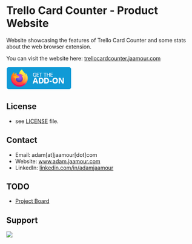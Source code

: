 # Trello Card Counter - Product Website

Website showcasing the features of Trello Card Counter and some stats about the web browser extension. 

You can visit the website here: [trellocardcounter.jaamour.com](http://trellocardcounter.jaamour.com/)

[![](https://raw.githubusercontent.com/Trello-Card-Counter/Trello-Card-Counter-Mozilla-Extension/master/assets/get_addon_firefox.png)](https://addons.mozilla.org/firefox/addon/trello-card-count/)

## License
* see [LICENSE](https://github.com/Trello-Card-Counter/Product-Website/blob/main/LICENSE) file.

## Contact
* Email: adam[at]jaamour[dot]com
* Website: www.adam.jaamour.com
* LinkedIn: [linkedin.com/in/adamjaamour](https://www.linkedin.com/in/adamjaamour/)

## TODO

* [Project Board](https://github.com/orgs/Trello-Card-Counter/projects/1)

## Support

<a href="https://www.buymeacoffee.com/adamjaamour">
    <img src="https://img.buymeacoffee.com/button-api/?text=Buy me a coffee&emoji=&slug=adamjaamour&button_colour=FFDD00&font_colour=000000&font_family=Cookie&outline_colour=000000&coffee_colour=ffffff"/>
</a>
